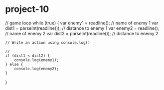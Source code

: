 # project-10
// game loop
while (true) {
    var enemy1 = readline(); // name of enemy 1
    var dist1 = parseInt(readline()); // distance to enemy 1
    var enemy2 = readline(); // name of enemy 2
    var dist2 = parseInt(readline()); // distance to enemy 2

    // Write an action using console.log()
    
    // 
    if (dist1 < dist2) {
        console.log(enemy1);
    } else {
        console.log(enemy2);
    }

}

